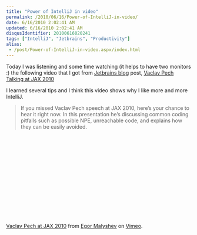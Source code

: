 ```yaml
---
title: "Power of IntelliJ in video"
permalink: /2010/06/16/Power-of-IntelliJ-in-video/
date: 6/16/2010 2:02:41 AM
updated: 6/16/2010 2:02:41 AM
disqusIdentifier: 20100616020241
tags: ["IntelliJ", "Jetbrains", "Productivity"]
alias:
 - /post/Power-of-IntelliJ-in-video.aspx/index.html
---
```

Today I was listening and some time watching (it helps to have two monitors :) the following video that I got from [Jetbrains blog](http://blogs.jetbrains.com/idea/) post, [Vaclav Pech Talking at JAX 2010](http://blogs.jetbrains.com/idea/2010/05/vaclav-pech-talking-at-jax-2010/)

I learned several tips and I think this video shows why I like more and more IntelliJ.
<!-- more -->

> If you missed Vaclav Pech speech at JAX 2010, here’s your chance to hear it right now. In this presentation he’s discussing common coding pitfalls such as possible NPE, unreachable code, and explains how they can be easily avoided.

<object width="400" height="225">

<embed src="http://vimeo.com/moogaloop.swf?clip_id=11902877&server=vimeo.com&show_title=1&show_byline=1&show_portrait=0&color=&fullscreen=1" type="application/x-shockwave-flash" allowfullscreen="true" allowscriptaccess="always" width="400" height="225"></object>

[Vaclav Pech at JAX 2010](http://vimeo.com/11902877) from [Egor Malyshev](http://vimeo.com/user3864155) on [Vimeo](http://vimeo.com).

